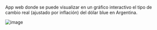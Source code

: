 App web donde se puede visualizar en un gráfico interactivo el tipo de cambio real (ajustado por inflación) del dólar blue en Argentina.

![image](https://github.com/LeoArtaza/precio-dolar-real/assets/57342159/990a0fbd-ae4b-48cf-91d5-d3b63ce12f4c)
